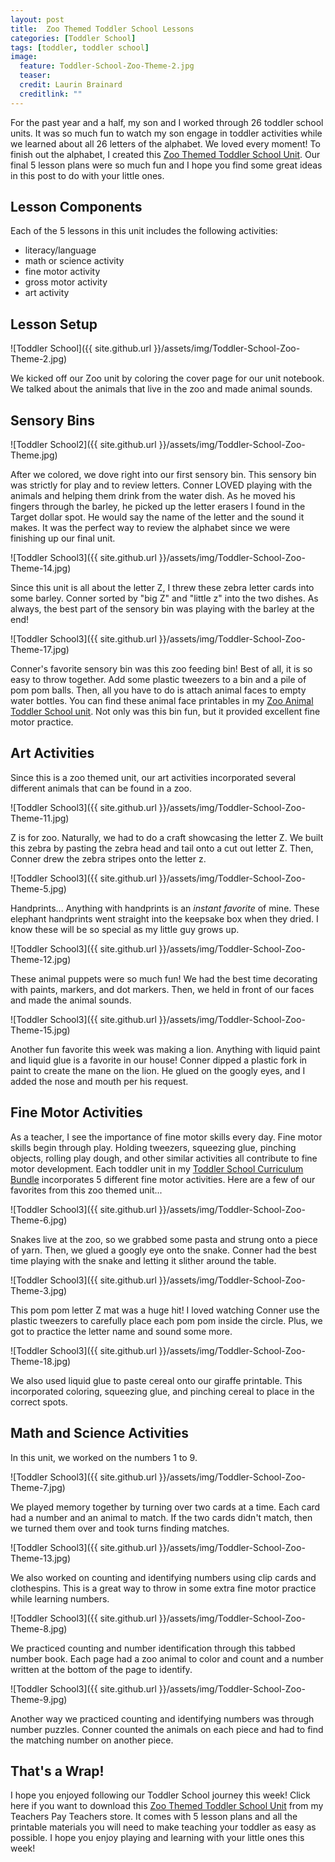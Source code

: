 ```yaml
---
layout: post
title:  Zoo Themed Toddler School Lessons
categories: [Toddler School]
tags: [toddler, toddler school]
image:
  feature: Toddler-School-Zoo-Theme-2.jpg
  teaser: 
  credit: Laurin Brainard
  creditlink: ""
---
```

For the past year and a half, my son and I worked through 26 toddler school units. It was so much fun to watch my son engage in toddler activities while we learned about all 26 letters of the alphabet. We loved every moment! To finish out the alphabet, I created this [Zoo Themed Toddler School Unit](https://www.teacherspayteachers.com/Product/Toddler-Lesson-Plans-Zoo-Themed-Lessons-5118120?utm_source=PB%20Blog&utm_campaign=Zoo%20Toddler%20School). Our final 5 lesson plans were so much fun and I hope you find some great ideas in this post to do with your little ones. 

## Lesson Components

Each of the 5 lessons in this unit includes the following activities:
- literacy/language
- math or science activity
- fine motor activity
- gross motor activity
- art activity

## Lesson Setup

![Toddler School]({{ site.github.url }}/assets/img/Toddler-School-Zoo-Theme-2.jpg)

We kicked off our Zoo unit by coloring the cover page for our unit notebook. We talked about the animals that live in the zoo and made animal sounds.

## Sensory Bins

![Toddler School2]({{ site.github.url }}/assets/img/Toddler-School-Zoo-Theme.jpg)

After we colored, we dove right into our first sensory bin. This sensory bin was strictly for play and to review letters. Conner LOVED playing with the animals and helping them drink from the water dish. As he moved his fingers through the barley, he picked up the letter erasers I found in the Target dollar spot. He would say the name of the letter and the sound it makes. It was the perfect way to review the alphabet since we were finishing up our final unit.

![Toddler School3]({{ site.github.url }}/assets/img/Toddler-School-Zoo-Theme-14.jpg)

Since this unit is all about the letter Z, I threw these zebra letter cards into some barley. Conner sorted by "big Z" and "little z" into the two dishes. As always, the best part of the sensory bin was playing with the barley at the end!

![Toddler School3]({{ site.github.url }}/assets/img/Toddler-School-Zoo-Theme-17.jpg)

Conner's favorite sensory bin was this zoo feeding bin! Best of all, it is so easy to throw together. Add some plastic tweezers to a bin and a pile of pom pom balls. Then, all you have to do is attach animal faces to empty water bottles. You can find these animal face printables in my [Zoo Animal Toddler School unit](https://www.teacherspayteachers.com/Product/Toddler-Lesson-Plans-Zoo-Themed-Lessons-5118120?utm_source=PB%20Blog&utm_campaign=Zoo%20Toddler%20School). Not only was this bin fun, but it provided excellent fine motor practice.

## Art Activities

Since this is a zoo themed unit, our art activities incorporated several different animals that can be found in a zoo.

![Toddler School3]({{ site.github.url }}/assets/img/Toddler-School-Zoo-Theme-11.jpg)

Z is for zoo. Naturally, we had to do a craft showcasing the letter Z. We built this zebra by pasting the zebra head and tail onto a cut out letter Z. Then, Conner drew the zebra stripes onto the letter z.

![Toddler School3]({{ site.github.url }}/assets/img/Toddler-School-Zoo-Theme-5.jpg)

Handprints... Anything with handprints is an *instant favorite* of mine. These elephant handprints went straight into the keepsake box when they dried. I know these will be so special as my little guy grows up. 

![Toddler School3]({{ site.github.url }}/assets/img/Toddler-School-Zoo-Theme-12.jpg)

These animal puppets were so much fun! We had the best time decorating with paints, markers, and dot markers. Then, we held in front of our faces and made the animal sounds. 

![Toddler School3]({{ site.github.url }}/assets/img/Toddler-School-Zoo-Theme-15.jpg)

Another fun favorite this week was making a lion. Anything with liquid paint and liquid glue is a favorite in our house! Conner dipped a plastic fork in paint to create the mane on the lion. He glued on the googly eyes, and I added the nose and mouth per his request. 

## Fine Motor Activities

As a teacher, I see the importance of fine motor skills every day. Fine motor skills begin through play. Holding tweezers, squeezing glue, pinching objects, rolling play dough, and other similar activities all contribute to fine motor development. Each toddler unit in my [Toddler School Curriculum Bundle](https://www.teacherspayteachers.com/Product/Toddler-Lesson-Plans-Toddler-Curriculum-Bundle-4296281?utm_source=PB%20Blog&utm_campaign=Zoo%20Toddler%20Unit%20Bundle%20Link) incorporates 5 different fine motor activities. Here are a few of our favorites from this zoo themed unit...

![Toddler School3]({{ site.github.url }}/assets/img/Toddler-School-Zoo-Theme-6.jpg)

Snakes live at the zoo, so we grabbed some pasta and strung onto a piece of yarn. Then, we glued a googly eye onto the snake. Conner had the best time playing with the snake and letting it slither around the table. 

![Toddler School3]({{ site.github.url }}/assets/img/Toddler-School-Zoo-Theme-3.jpg)

This pom pom letter Z mat was a huge hit! I loved watching Conner use the plastic tweezers to carefully place each pom pom inside the circle. Plus, we got to practice the letter name and sound some more. 

![Toddler School3]({{ site.github.url }}/assets/img/Toddler-School-Zoo-Theme-18.jpg)

We also used liquid glue to paste cereal onto our giraffe printable. This incorporated coloring, squeezing glue, and pinching cereal to place in the correct spots. 

## Math and Science Activities

In this unit, we worked on the numbers 1 to 9. 

![Toddler School3]({{ site.github.url }}/assets/img/Toddler-School-Zoo-Theme-7.jpg)

We played memory together by turning over two cards at a time. Each card had a number and an animal to match. If the two cards didn't match, then we turned them over and took turns finding matches. 

![Toddler School3]({{ site.github.url }}/assets/img/Toddler-School-Zoo-Theme-13.jpg)

We also worked on counting and identifying numbers using clip cards and clothespins. This is a great way to throw in some extra fine motor practice while learning numbers. 

![Toddler School3]({{ site.github.url }}/assets/img/Toddler-School-Zoo-Theme-8.jpg)

We practiced counting and number identification through this tabbed number book. Each page had a zoo animal to color and count and a number written at the bottom of the page to identify. 

![Toddler School3]({{ site.github.url }}/assets/img/Toddler-School-Zoo-Theme-9.jpg)

Another way we practiced counting and identifying numbers was through number puzzles. Conner counted the animals on each piece and had to find the matching number on another piece. 

## That's a Wrap!

I hope you enjoyed following our Toddler School journey this week! Click here if you want to download this [Zoo Themed Toddler School Unit](https://www.teacherspayteachers.com/Product/Toddler-Lesson-Plans-Zoo-Themed-Lessons-5118120?utm_source=PB%20Blog&utm_campaign=Zoo%20Toddler%20School) from my Teachers Pay Teachers store. It comes with 5 lesson plans and all the printable materials you will need to make teaching your toddler as easy as possible. I hope you enjoy playing and learning with your little ones this week! 